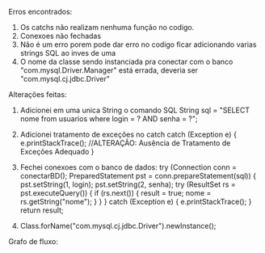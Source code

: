 Erros encontrados:
1) Os catchs não realizam nenhuma função no codigo.
2) Conexoes não fechadas
3) Não é um erro porem pode dar erro no codigo ficar adicionando varias strings SQL ao inves de uma
4) O nome da classe sendo instanciada pra conectar com o banco "com.mysql.Driver.Manager" está errada, deveria ser "com.mysql.cj.jdbc.Driver"

Alterações feitas:

  1) Adicionei em uma unica String o comando SQL
  String sql = "SELECT nome from usuarios where login = ? AND senha = ?"; 
  
  2) Adicionei tratamento de exceções no catch 
  catch (Exception e) {
            e.printStackTrace(); //ALTERAÇÃO: Ausência de Tratamento de Exceções Adequado
        }
  
  3) Fechei conexoes com o banco de dados:
   try (Connection conn = conectarBD();
         PreparedStatement pst = conn.prepareStatement(sql)) {
        pst.setString(1, login);
        pst.setString(2, senha);
        try (ResultSet rs = pst.executeQuery()) {
            if (rs.next()) {
                result = true;
                nome = rs.getString("nome");
            }
        }
    } catch (Exception e) {
        e.printStackTrace();
    }
    return result;
   
   4) Class.forName("com.mysql.cj.jdbc.Driver").newInstance();


   Grafo de fluxo:

   